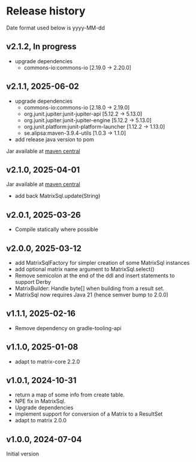 # Release history
Date format used below is yyyy-MM-dd

## v2.1.2, In progress
- upgrade dependencies
  - commons-io:commons-io [2.19.0 -> 2.20.0]

## v2.1.1, 2025-06-02
- upgrade dependencies
  - commons-io:commons-io [2.18.0 -> 2.19.0]
  - org.junit.jupiter:junit-jupiter-api [5.12.2 -> 5.13.0]
  - org.junit.jupiter:junit-jupiter-engine [5.12.2 -> 5.13.0]
  - org.junit.platform:junit-platform-launcher [1.12.2 -> 1.13.0]
  - se.alipsa:maven-3.9.4-utils [1.0.3 -> 1.1.0]
- add release java version to pom

Jar available at [maven central](https://repo1.maven.org/maven2/se/alipsa/matrix/matrix-sql/2.1.1/matrix-sql-2.1.1.jar)

## v2.1.0, 2025-04-01
Jar available at [maven central](https://repo1.maven.org/maven2/se/alipsa/matrix/matrix-sql/2.1.0/matrix-sql-2.1.0.jar)

- add back MatrixSql.update(String)

## v2.0.1, 2025-03-26
- Compile statically where possible 

## v2.0.0, 2025-03-12
- add MatrixSqlFactory for simpler creation of some MatrixSql instances
- add optional matrix name argument to MatrixSql.select()
- Remove semicolon at the end of the ddl and insert statements to support Derby
- MatrixBuilder: Handle byte[] when building from a result set. 
- MatrixSql now requires Java 21 (hence semver bump to 2.0.0)

## v1.1.1, 2025-02-16
- Remove dependency on gradle-tooling-api

## v1.1.0, 2025-01-08
- adapt to matrix-core 2.2.0

## v1.0.1, 2024-10-31
- return a map of some info from create table. 
- NPE fix in MatrixSql. 
- Upgrade dependencies
- implement support for conversion of a Matrix to a ResultSet
- adapt to matrix 2.0.0

## v1.0.0, 2024-07-04
Initial version